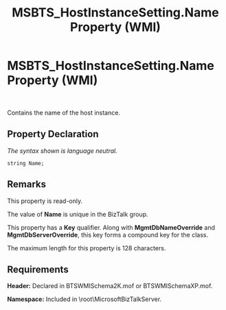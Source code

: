 ﻿---
title: MSBTS_HostInstanceSetting.Name Property (WMI)
TOCTitle: MSBTS_HostInstanceSetting.Name Property (WMI)
ms:assetid: 6a3bcfcd-3fa9-41d1-9d46-d663a4ef68fb
ms:mtpsurl: https://msdn.microsoft.com/en-us/library/Aa560632(v=BTS.80)
ms:contentKeyID: 51528678
ms.date: 08/30/2017
mtps_version: v=BTS.80
---

# MSBTS\_HostInstanceSetting.Name Property (WMI)

 

Contains the name of the host instance.

## Property Declaration

*The syntax shown is language neutral.*

``` 
string Name;  
```

## Remarks

This property is read-only.

The value of **Name** is unique in the BizTalk group.

This property has a **Key** qualifier. Along with **MgmtDbNameOverride** and **MgmtDbServerOverride**, this key forms a compound key for the class.

The maximum length for this property is 128 characters.

## Requirements

**Header:** Declared in BTSWMISchema2K.mof or BTSWMISchemaXP.mof.

**Namespace:** Included in \\root\\MicrosoftBizTalkServer.

